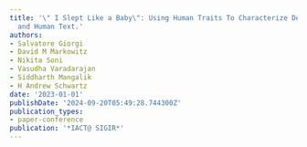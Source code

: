 ```yaml
---
title: '\" I Slept Like a Baby\": Using Human Traits To Characterize Deceptive ChatGPT
  and Human Text.'
authors:
- Salvatore Giorgi
- David M Markowitz
- Nikita Soni
- Vasudha Varadarajan
- Siddharth Mangalik
- H Andrew Schwartz
date: '2023-01-01'
publishDate: '2024-09-20T05:49:28.744300Z'
publication_types:
- paper-conference
publication: '*IACT@ SIGIR*'
---
```

